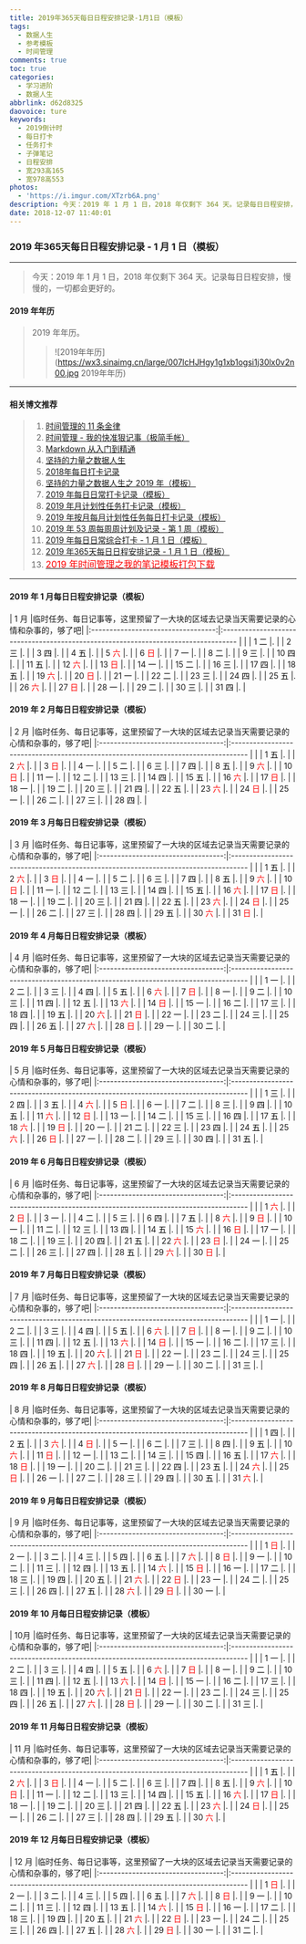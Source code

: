 ```yaml
---
title: 2019年365天每日日程安排记录-1月1日（模板）
tags:
  - 数据人生
  - 参考模板
  - 时间管理
comments: true
toc: true
categories:
  - 学习进阶
  - 数据人生
abbrlink: d62d8325
daovoice: ture
keywords:
  - 2019倒计时
  - 每日打卡
  - 任务打卡
  - 子弹笔记
  - 日程安排
  - 宽293高165
  - 宽978高553
photos:
  - 'https://i.imgur.com/XTzrb6A.png'
description: 今天：2019 年 1 月 1 日，2018 年仅剩下 364 天。记录每日日程安排，慢慢的，一切都会更好的。
date: 2018-12-07 11:40:01
---
```

<script type="text/javascript" src="/js/src/bai.js"></script>

### 2019 年365天每日日程安排记录 - 1 月 1 日（模板）
---
> 今天：2019 年 1 月 1 日，2018 年仅剩下 364 天。记录每日日程安排，慢慢的，一切都会更好的。
>

#### 2019 年年历
> 2019 年年历。
>
>> ![2019年年历](https://wx3.sinaimg.cn/large/007lcHJHgy1g1xb1ogsi1j30lx0v2n00.jpg 2019年年历)
---

#### 相关博文推荐
> 1. [时间管理的 11 条金律](/archives/2717eb9f.html)
> 2. [时间管理 - 我的快准狠记事（极简手帐）](/archives/8d07f8dd.html)
> 3. [Markdown 从入门到精通](/archives/e0c74487.html)
> 4. [坚持的力量之数据人生](/archives/e7fc0233.html)
> 5. [2018年每日打卡记录](/archives/35b1e314.html)
> 6. [坚持的力量之数据人生之 2019 年（模板）](/archives/efe89dd1.html)
> 7. [2019 年每日日常打卡记录（模板）](/archives/8a6129ef.html)
> 8. [2019 年月计划性任务打卡记录（模板）](/archives/58e9ac7f.html)
> 9. [2019 年按月每月计划性任务每日打卡记录（模板）](/archives/1e1254ed.html)
> 10. [2019 年 53 周每周周计划及记录 - 第 1 周（模板）](/archives/ac857cd2.html)
> 11. [2019 年每日日常综合打卡 - 1 月 1 日（模板）](/archives/d8d2e4f6.html)
> 12. [2019 年365天每日日程安排记录 - 1 月 1 日（模板）](/archives/d62d8325.html)
> 13. [<font color="red" size=3>2019 年时间管理之我的笔记模板打包下载</font>](/archives/15582198.html)
---

#### 2019 年 1 月每日日程安排记录（模板）

| 1 月                               |临时任务、每日记事等，这里预留了一大块的区域去记录当天需要记录的心情和杂事的，够了吧|
|:----------------------------------:|:---------------------------------------------------------------------------------- |                                                                                |
|  1 <font color="#000000">二</font> |.                                                                                   |
|  2 <font color="#000000">三</font> |.                                                                                   |
|  3 <font color="#000000">四</font> |.                                                                                   |
|  4 <font color="#000000">五</font> |.                                                                                   |
|  5 <font color="#FF0000">六</font> |.                                                                                   |
|  6 <font color="#FF0000">日</font> |.                                                                                   |
|  7 <font color="#000000">一</font> |.                                                                                   |
|  8 <font color="#000000">二</font> |.                                                                                   |
|  9 <font color="#000000">三</font> |.                                                                                   |
| 10 <font color="#000000">四</font> |.                                                                                   |
| 11 <font color="#000000">五</font> |.                                                                                   |
| 12 <font color="#FF0000">六</font> |.                                                                                   |
| 13 <font color="#FF0000">日</font> |.                                                                                   |
| 14 <font color="#000000">一</font> |.                                                                                   |
| 15 <font color="#000000">二</font> |.                                                                                   |
| 16 <font color="#000000">三</font> |.                                                                                   |
| 17 <font color="#000000">四</font> |.                                                                                   |
| 18 <font color="#000000">五</font> |.                                                                                   |
| 19 <font color="#FF0000">六</font> |.                                                                                   |
| 20 <font color="#FF0000">日</font> |.                                                                                   |
| 21 <font color="#000000">一</font> |.                                                                                   |
| 22 <font color="#000000">二</font> |.                                                                                   |
| 23 <font color="#000000">三</font> |.                                                                                   |
| 24 <font color="#000000">四</font> |.                                                                                   |
| 25 <font color="#000000">五</font> |.                                                                                   |
| 26 <font color="#FF0000">六</font> |.                                                                                   |
| 27 <font color="#FF0000">日</font> |.                                                                                   |
| 28 <font color="#000000">一</font> |.                                                                                   |
| 29 <font color="#000000">二</font> |.                                                                                   |
| 30 <font color="#000000">三</font> |.                                                                                   |
| 31 <font color="#000000">四</font> |.                                                                                   |

#### 2019 年 2 月每日日程安排记录（模板）

| 2 月                               |临时任务、每日记事等，这里预留了一大块的区域去记录当天需要记录的心情和杂事的，够了吧|
|:----------------------------------:|:---------------------------------------------------------------------------------- |                                                                                |
|  1 <font color="#000000">五</font> |.                                                                                   |
|  2 <font color="#FF0000">六</font> |.                                                                                   |
|  3 <font color="#FF0000">日</font> |.                                                                                   |
|  4 <font color="#000000">一</font> |.                                                                                   |
|  5 <font color="#000000">二</font> |.                                                                                   |
|  6 <font color="#000000">三</font> |.                                                                                   |
|  7 <font color="#000000">四</font> |.                                                                                   |
|  8 <font color="#000000">五</font> |.                                                                                   |
|  9 <font color="#FF0000">六</font> |.                                                                                   |
| 10 <font color="#FF0000">日</font> |.                                                                                   |
| 11 <font color="#000000">一</font> |.                                                                                   |
| 12 <font color="#000000">二</font> |.                                                                                   |
| 13 <font color="#000000">三</font> |.                                                                                   |
| 14 <font color="#000000">四</font> |.                                                                                   |
| 15 <font color="#000000">五</font> |.                                                                                   |
| 16 <font color="#FF0000">六</font> |.                                                                                   |
| 17 <font color="#FF0000">日</font> |.                                                                                   |
| 18 <font color="#000000">一</font> |.                                                                                   |
| 19 <font color="#000000">二</font> |.                                                                                   |
| 20 <font color="#000000">三</font> |.                                                                                   |
| 21 <font color="#000000">四</font> |.                                                                                   |
| 22 <font color="#000000">五</font> |.                                                                                   |
| 23 <font color="#FF0000">六</font> |.                                                                                   |
| 24 <font color="#FF0000">日</font> |.                                                                                   |
| 25 <font color="#000000">一</font> |.                                                                                   |
| 26 <font color="#000000">二</font> |.                                                                                   |
| 27 <font color="#000000">三</font> |.                                                                                   |
| 28 <font color="#000000">四</font> |.                                                                                   |

#### 2019 年 3 月每日日程安排记录（模板）

| 3 月                               |临时任务、每日记事等，这里预留了一大块的区域去记录当天需要记录的心情和杂事的，够了吧|
|:----------------------------------:|:---------------------------------------------------------------------------------- |                                                                                |
|  1 <font color="#000000">五</font> |.                                                                                   |
|  2 <font color="#FF0000">六</font> |.                                                                                   |
|  3 <font color="#FF0000">日</font> |.                                                                                   |
|  4 <font color="#000000">一</font> |.                                                                                   |
|  5 <font color="#000000">二</font> |.                                                                                   |
|  6 <font color="#000000">三</font> |.                                                                                   |
|  7 <font color="#000000">四</font> |.                                                                                   |
|  8 <font color="#000000">五</font> |.                                                                                   |
|  9 <font color="#FF0000">六</font> |.                                                                                   |
| 10 <font color="#FF0000">日</font> |.                                                                                   |
| 11 <font color="#000000">一</font> |.                                                                                   |
| 12 <font color="#000000">二</font> |.                                                                                   |
| 13 <font color="#000000">三</font> |.                                                                                   |
| 14 <font color="#000000">四</font> |.                                                                                   |
| 15 <font color="#000000">五</font> |.                                                                                   |
| 16 <font color="#FF0000">六</font> |.                                                                                   |
| 17 <font color="#FF0000">日</font> |.                                                                                   |
| 18 <font color="#000000">一</font> |.                                                                                   |
| 19 <font color="#000000">二</font> |.                                                                                   |
| 20 <font color="#000000">三</font> |.                                                                                   |
| 21 <font color="#000000">四</font> |.                                                                                   |
| 22 <font color="#000000">五</font> |.                                                                                   |
| 23 <font color="#FF0000">六</font> |.                                                                                   |
| 24 <font color="#FF0000">日</font> |.                                                                                   |
| 25 <font color="#000000">一</font> |.                                                                                   |
| 26 <font color="#000000">二</font> |.                                                                                   |
| 27 <font color="#000000">三</font> |.                                                                                   |
| 28 <font color="#000000">四</font> |.                                                                                   |
| 29 <font color="#000000">五</font> |.                                                                                   |
| 30 <font color="#FF0000">六</font> |.                                                                                   |
| 31 <font color="#FF0000">日</font> |.                                                                                   |

#### 2019 年 4 月每日日程安排记录（模板）

| 4 月                               |临时任务、每日记事等，这里预留了一大块的区域去记录当天需要记录的心情和杂事的，够了吧|
|:----------------------------------:|:---------------------------------------------------------------------------------- |                                                                                |
|  1 <font color="#000000">一</font> |.                                                                                   |
|  2 <font color="#000000">二</font> |.                                                                                   |
|  3 <font color="#000000">三</font> |.                                                                                   |
|  4 <font color="#000000">四</font> |.                                                                                   |
|  5 <font color="#000000">五</font> |.                                                                                   |
|  6 <font color="#FF0000">六</font> |.                                                                                   |
|  7 <font color="#FF0000">日</font> |.                                                                                   |
|  8 <font color="#000000">一</font> |.                                                                                   |
|  9 <font color="#000000">二</font> |.                                                                                   |
| 10 <font color="#000000">三</font> |.                                                                                   |
| 11 <font color="#000000">四</font> |.                                                                                   |
| 12 <font color="#000000">五</font> |.                                                                                   |
| 13 <font color="#FF0000">六</font> |.                                                                                   |
| 14 <font color="#FF0000">日</font> |.                                                                                   |
| 15 <font color="#000000">一</font> |.                                                                                   |
| 16 <font color="#000000">二</font> |.                                                                                   |
| 17 <font color="#000000">三</font> |.                                                                                   |
| 18 <font color="#000000">四</font> |.                                                                                   |
| 19 <font color="#000000">五</font> |.                                                                                   |
| 20 <font color="#FF0000">六</font> |.                                                                                   |
| 21 <font color="#FF0000">日</font> |.                                                                                   |
| 22 <font color="#000000">一</font> |.                                                                                   |
| 23 <font color="#000000">二</font> |.                                                                                   |
| 24 <font color="#000000">三</font> |.                                                                                   |
| 25 <font color="#000000">四</font> |.                                                                                   |
| 26 <font color="#000000">五</font> |.                                                                                   |
| 27 <font color="#FF0000">六</font> |.                                                                                   |
| 28 <font color="#FF0000">日</font> |.                                                                                   |
| 29 <font color="#000000">一</font> |.                                                                                   |
| 30 <font color="#000000">二</font> |.                                                                                   |

#### 2019 年 5 月每日日程安排记录（模板）

| 5 月                               |临时任务、每日记事等，这里预留了一大块的区域去记录当天需要记录的心情和杂事的，够了吧|
|:----------------------------------:|:---------------------------------------------------------------------------------- |                                                                                |
|  1 <font color="#000000">三</font> |.                                                                                   |
|  2 <font color="#000000">四</font> |.                                                                                   |
|  3 <font color="#000000">五</font> |.                                                                                   |
|  4 <font color="#FF0000">六</font> |.                                                                                   |
|  5 <font color="#FF0000">日</font> |.                                                                                   |
|  6 <font color="#000000">一</font> |.                                                                                   |
|  7 <font color="#000000">二</font> |.                                                                                   |
|  8 <font color="#000000">三</font> |.                                                                                   |
|  9 <font color="#000000">四</font> |.                                                                                   |
| 10 <font color="#000000">五</font> |.                                                                                   |
| 11 <font color="#FF0000">六</font> |.                                                                                   |
| 12 <font color="#FF0000">日</font> |.                                                                                   |
| 13 <font color="#000000">一</font> |.                                                                                   |
| 14 <font color="#000000">二</font> |.                                                                                   |
| 15 <font color="#000000">三</font> |.                                                                                   |
| 16 <font color="#000000">四</font> |.                                                                                   |
| 17 <font color="#000000">五</font> |.                                                                                   |
| 18 <font color="#FF0000">六</font> |.                                                                                   |
| 19 <font color="#FF0000">日</font> |.                                                                                   |
| 20 <font color="#000000">一</font> |.                                                                                   |
| 21 <font color="#000000">二</font> |.                                                                                   |
| 22 <font color="#000000">三</font> |.                                                                                   |
| 23 <font color="#000000">四</font> |.                                                                                   |
| 24 <font color="#000000">五</font> |.                                                                                   |
| 25 <font color="#FF0000">六</font> |.                                                                                   |
| 26 <font color="#FF0000">日</font> |.                                                                                   |
| 27 <font color="#000000">一</font> |.                                                                                   |
| 28 <font color="#000000">二</font> |.                                                                                   |
| 29 <font color="#000000">三</font> |.                                                                                   |
| 30 <font color="#000000">四</font> |.                                                                                   |
| 31 <font color="#000000">五</font> |.                                                                                   |

#### 2019 年 6 月每日日程安排记录（模板）

| 6 月                               |临时任务、每日记事等，这里预留了一大块的区域去记录当天需要记录的心情和杂事的，够了吧|
|:----------------------------------:|:---------------------------------------------------------------------------------- |                                                                                |
|  1 <font color="#FF0000">六</font> |.                                                                                   |
|  2 <font color="#FF0000">日</font> |.                                                                                   |
|  3 <font color="#000000">一</font> |.                                                                                   |
|  4 <font color="#000000">二</font> |.                                                                                   |
|  5 <font color="#000000">三</font> |.                                                                                   |
|  6 <font color="#000000">四</font> |.                                                                                   |
|  7 <font color="#000000">五</font> |.                                                                                   |
|  8 <font color="#FF0000">六</font> |.                                                                                   |
|  9 <font color="#FF0000">日</font> |.                                                                                   |
| 10 <font color="#000000">一</font> |.                                                                                   |
| 11 <font color="#000000">二</font> |.                                                                                   |
| 12 <font color="#000000">三</font> |.                                                                                   |
| 13 <font color="#000000">四</font> |.                                                                                   |
| 14 <font color="#000000">五</font> |.                                                                                   |
| 15 <font color="#FF0000">六</font> |.                                                                                   |
| 16 <font color="#FF0000">日</font> |.                                                                                   |
| 17 <font color="#000000">一</font> |.                                                                                   |
| 18 <font color="#000000">二</font> |.                                                                                   |
| 19 <font color="#000000">三</font> |.                                                                                   |
| 20 <font color="#000000">四</font> |.                                                                                   |
| 21 <font color="#000000">五</font> |.                                                                                   |
| 22 <font color="#FF0000">六</font> |.                                                                                   |
| 23 <font color="#FF0000">日</font> |.                                                                                   |
| 24 <font color="#000000">一</font> |.                                                                                   |
| 25 <font color="#000000">二</font> |.                                                                                   |
| 26 <font color="#000000">三</font> |.                                                                                   |
| 27 <font color="#000000">四</font> |.                                                                                   |
| 28 <font color="#000000">五</font> |.                                                                                   |
| 29 <font color="#FF0000">六</font> |.                                                                                   |
| 30 <font color="#FF0000">日</font> |.                                                                                   |


#### 2019 年 7 月每日日程安排记录（模板）

| 7 月                               |临时任务、每日记事等，这里预留了一大块的区域去记录当天需要记录的心情和杂事的，够了吧|
|:----------------------------------:|:---------------------------------------------------------------------------------- |                                                                                |
|  1 <font color="#000000">一</font> |.                                                                                   |
|  2 <font color="#000000">二</font> |.                                                                                   |
|  3 <font color="#000000">三</font> |.                                                                                   |
|  4 <font color="#000000">四</font> |.                                                                                   |
|  5 <font color="#000000">五</font> |.                                                                                   |
|  6 <font color="#FF0000">六</font> |.                                                                                   |
|  7 <font color="#FF0000">日</font> |.                                                                                   |
|  8 <font color="#000000">一</font> |.                                                                                   |
|  9 <font color="#000000">二</font> |.                                                                                   |
| 10 <font color="#000000">三</font> |.                                                                                   |
| 11 <font color="#000000">四</font> |.                                                                                   |
| 12 <font color="#000000">五</font> |.                                                                                   |
| 13 <font color="#FF0000">六</font> |.                                                                                   |
| 14 <font color="#FF0000">日</font> |.                                                                                   |
| 15 <font color="#000000">一</font> |.                                                                                   |
| 16 <font color="#000000">二</font> |.                                                                                   |
| 17 <font color="#000000">三</font> |.                                                                                   |
| 18 <font color="#000000">四</font> |.                                                                                   |
| 19 <font color="#000000">五</font> |.                                                                                   |
| 20 <font color="#FF0000">六</font> |.                                                                                   |
| 21 <font color="#FF0000">日</font> |.                                                                                   |
| 22 <font color="#000000">一</font> |.                                                                                   |
| 23 <font color="#000000">二</font> |.                                                                                   |
| 24 <font color="#000000">三</font> |.                                                                                   |
| 25 <font color="#000000">四</font> |.                                                                                   |
| 26 <font color="#000000">五</font> |.                                                                                   |
| 27 <font color="#FF0000">六</font> |.                                                                                   |
| 28 <font color="#FF0000">日</font> |.                                                                                   |
| 29 <font color="#000000">一</font> |.                                                                                   |
| 30 <font color="#000000">二</font> |.                                                                                   |
| 31 <font color="#000000">三</font> |.                                                                                   |

#### 2019 年 8 月每日日程安排记录（模板）

| 8 月                               |临时任务、每日记事等，这里预留了一大块的区域去记录当天需要记录的心情和杂事的，够了吧|
|:----------------------------------:|:---------------------------------------------------------------------------------- |                                                                                |
|  1 <font color="#000000">四</font> |.                                                                                   |
|  2 <font color="#000000">五</font> |.                                                                                   |
|  3 <font color="#FF0000">六</font> |.                                                                                   |
|  4 <font color="#FF0000">日</font> |.                                                                                   |
|  5 <font color="#000000">一</font> |.                                                                                   |
|  6 <font color="#000000">二</font> |.                                                                                   |
|  7 <font color="#000000">三</font> |.                                                                                   |
|  8 <font color="#000000">四</font> |.                                                                                   |
|  9 <font color="#000000">五</font> |.                                                                                   |
| 10 <font color="#FF0000">六</font> |.                                                                                   |
| 11 <font color="#FF0000">日</font> |.                                                                                   |
| 12 <font color="#000000">一</font> |.                                                                                   |
| 13 <font color="#000000">二</font> |.                                                                                   |
| 14 <font color="#000000">三</font> |.                                                                                   |
| 15 <font color="#000000">四</font> |.                                                                                   |
| 16 <font color="#000000">五</font> |.                                                                                   |
| 17 <font color="#FF0000">六</font> |.                                                                                   |
| 18 <font color="#FF0000">日</font> |.                                                                                   |
| 19 <font color="#000000">一</font> |.                                                                                   |
| 20 <font color="#000000">二</font> |.                                                                                   |
| 21 <font color="#000000">三</font> |.                                                                                   |
| 22 <font color="#000000">四</font> |.                                                                                   |
| 23 <font color="#000000">五</font> |.                                                                                   |
| 24 <font color="#FF0000">六</font> |.                                                                                   |
| 25 <font color="#FF0000">日</font> |.                                                                                   |
| 26 <font color="#000000">一</font> |.                                                                                   |
| 27 <font color="#000000">二</font> |.                                                                                   |
| 28 <font color="#000000">三</font> |.                                                                                   |
| 29 <font color="#000000">四</font> |.                                                                                   |
| 30 <font color="#000000">五</font> |.                                                                                   |
| 31 <font color="#FF0000">六</font> |.                                                                                   |

#### 2019 年 9 月每日日程安排记录（模板）

| 9 月                               |临时任务、每日记事等，这里预留了一大块的区域去记录当天需要记录的心情和杂事的，够了吧|
|:----------------------------------:|:---------------------------------------------------------------------------------- |                                                                                |
|  1 <font color="#FF0000">日</font> |.                                                                                   |
|  2 <font color="#000000">一</font> |.                                                                                   |
|  3 <font color="#000000">二</font> |.                                                                                   |
|  4 <font color="#000000">三</font> |.                                                                                   |
|  5 <font color="#000000">四</font> |.                                                                                   |
|  6 <font color="#000000">五</font> |.                                                                                   |
|  7 <font color="#FF0000">六</font> |.                                                                                   |
|  8 <font color="#FF0000">日</font> |.                                                                                   |
|  9 <font color="#000000">一</font> |.                                                                                   |
| 10 <font color="#000000">二</font> |.                                                                                   |
| 11 <font color="#000000">三</font> |.                                                                                   |
| 12 <font color="#000000">四</font> |.                                                                                   |
| 13 <font color="#000000">五</font> |.                                                                                   |
| 14 <font color="#FF0000">六</font> |.                                                                                   |
| 15 <font color="#FF0000">日</font> |.                                                                                   |
| 16 <font color="#000000">一</font> |.                                                                                   |
| 17 <font color="#000000">二</font> |.                                                                                   |
| 18 <font color="#000000">三</font> |.                                                                                   |
| 19 <font color="#000000">四</font> |.                                                                                   |
| 20 <font color="#000000">五</font> |.                                                                                   |
| 21 <font color="#FF0000">六</font> |.                                                                                   |
| 22 <font color="#FF0000">日</font> |.                                                                                   |
| 23 <font color="#000000">一</font> |.                                                                                   |
| 24 <font color="#000000">二</font> |.                                                                                   |
| 25 <font color="#000000">三</font> |.                                                                                   |
| 26 <font color="#000000">四</font> |.                                                                                   |
| 27 <font color="#000000">五</font> |.                                                                                   |
| 28 <font color="#FF0000">六</font> |.                                                                                   |
| 29 <font color="#FF0000">日</font> |.                                                                                   |
| 30 <font color="#000000">一</font> |.                                                                                   |

#### 2019 年 10 月每日日程安排记录（模板）

| 10月                               |临时任务、每日记事等，这里预留了一大块的区域去记录当天需要记录的心情和杂事的，够了吧|
|:----------------------------------:|:---------------------------------------------------------------------------------- |                                                                                |
|  1 <font color="#000000">一</font> |.                                                                                   |
|  2 <font color="#000000">二</font> |.                                                                                   |
|  3 <font color="#000000">三</font> |.                                                                                   |
|  4 <font color="#000000">四</font> |.                                                                                   |
|  5 <font color="#000000">五</font> |.                                                                                   |
|  6 <font color="#FF0000">六</font> |.                                                                                   |
|  7 <font color="#FF0000">日</font> |.                                                                                   |
|  8 <font color="#000000">一</font> |.                                                                                   |
|  9 <font color="#000000">二</font> |.                                                                                   |
| 10 <font color="#000000">三</font> |.                                                                                   |
| 11 <font color="#000000">四</font> |.                                                                                   |
| 12 <font color="#000000">五</font> |.                                                                                   |
| 13 <font color="#FF0000">六</font> |.                                                                                   |
| 14 <font color="#FF0000">日</font> |.                                                                                   |
| 15 <font color="#000000">一</font> |.                                                                                   |
| 16 <font color="#000000">二</font> |.                                                                                   |
| 17 <font color="#000000">三</font> |.                                                                                   |
| 18 <font color="#000000">四</font> |.                                                                                   |
| 19 <font color="#000000">五</font> |.                                                                                   |
| 20 <font color="#FF0000">六</font> |.                                                                                   |
| 21 <font color="#FF0000">日</font> |.                                                                                   |
| 22 <font color="#000000">一</font> |.                                                                                   |
| 23 <font color="#000000">二</font> |.                                                                                   |
| 24 <font color="#000000">三</font> |.                                                                                   |
| 25 <font color="#000000">四</font> |.                                                                                   |
| 26 <font color="#000000">五</font> |.                                                                                   |
| 27 <font color="#FF0000">六</font> |.                                                                                   |
| 28 <font color="#FF0000">日</font> |.                                                                                   |
| 29 <font color="#000000">一</font> |.                                                                                   |
| 30 <font color="#000000">二</font> |.                                                                                   |
| 31 <font color="#000000">三</font> |.                                                                                   |

#### 2019 年 11 月每日日程安排记录（模板）

| 11 月                              |临时任务、每日记事等，这里预留了一大块的区域去记录当天需要记录的心情和杂事的，够了吧|
|:----------------------------------:|:---------------------------------------------------------------------------------- |                                                                                |
|  1 <font color="#000000">五</font> |.                                                                                   |
|  2 <font color="#FF0000">六</font> |.                                                                                   |
|  3 <font color="#FF0000">日</font> |.                                                                                   |
|  4 <font color="#000000">一</font> |.                                                                                   |
|  5 <font color="#000000">二</font> |.                                                                                   |
|  6 <font color="#000000">三</font> |.                                                                                   |
|  7 <font color="#000000">四</font> |.                                                                                   |
|  8 <font color="#000000">五</font> |.                                                                                   |
|  9 <font color="#FF0000">六</font> |.                                                                                   |
| 10 <font color="#FF0000">日</font> |.                                                                                   |
| 11 <font color="#000000">一</font> |.                                                                                   |
| 12 <font color="#000000">二</font> |.                                                                                   |
| 13 <font color="#000000">三</font> |.                                                                                   |
| 14 <font color="#000000">四</font> |.                                                                                   |
| 15 <font color="#000000">五</font> |.                                                                                   |
| 16 <font color="#FF0000">六</font> |.                                                                                   |
| 17 <font color="#FF0000">日</font> |.                                                                                   |
| 18 <font color="#000000">一</font> |.                                                                                   |
| 19 <font color="#000000">二</font> |.                                                                                   |
| 20 <font color="#000000">三</font> |.                                                                                   |
| 21 <font color="#000000">四</font> |.                                                                                   |
| 22 <font color="#000000">五</font> |.                                                                                   |
| 23 <font color="#FF0000">六</font> |.                                                                                   |
| 24 <font color="#FF0000">日</font> |.                                                                                   |
| 25 <font color="#000000">一</font> |.                                                                                   |
| 26 <font color="#000000">二</font> |.                                                                                   |
| 27 <font color="#000000">三</font> |.                                                                                   |
| 28 <font color="#000000">四</font> |.                                                                                   |
| 29 <font color="#000000">五</font> |.                                                                                   |
| 30 <font color="#FF0000">六</font> |.                                                                                   |

#### 2019 年 12 月每日日程安排记录（模板）

| 12 月                              |临时任务、每日记事等，这里预留了一大块的区域去记录当天需要记录的心情和杂事的，够了吧|
|:----------------------------------:|:---------------------------------------------------------------------------------- |                                                                                |
|  1 <font color="#FF0000">日</font> |.                                                                                   |
|  2 <font color="#000000">一</font> |.                                                                                   |
|  3 <font color="#000000">二</font> |.                                                                                   |
|  4 <font color="#000000">三</font> |.                                                                                   |
|  5 <font color="#000000">四</font> |.                                                                                   |
|  6 <font color="#000000">五</font> |.                                                                                   |
|  7 <font color="#FF0000">六</font> |.                                                                                   |
|  8 <font color="#FF0000">日</font> |.                                                                                   |
|  9 <font color="#000000">一</font> |.                                                                                   |
| 10 <font color="#000000">二</font> |.                                                                                   |
| 11 <font color="#000000">三</font> |.                                                                                   |
| 12 <font color="#000000">四</font> |.                                                                                   |
| 13 <font color="#000000">五</font> |.                                                                                   |
| 14 <font color="#FF0000">六</font> |.                                                                                   |
| 15 <font color="#FF0000">日</font> |.                                                                                   |
| 16 <font color="#000000">一</font> |.                                                                                   |
| 17 <font color="#000000">二</font> |.                                                                                   |
| 18 <font color="#000000">三</font> |.                                                                                   |
| 19 <font color="#000000">四</font> |.                                                                                   |
| 20 <font color="#000000">五</font> |.                                                                                   |
| 21 <font color="#FF0000">六</font> |.                                                                                   |
| 22 <font color="#FF0000">日</font> |.                                                                                   |
| 23 <font color="#000000">一</font> |.                                                                                   |
| 24 <font color="#000000">二</font> |.                                                                                   |
| 25 <font color="#000000">三</font> |.                                                                                   |
| 26 <font color="#000000">四</font> |.                                                                                   |
| 27 <font color="#000000">五</font> |.                                                                                   |
| 28 <font color="#FF0000">六</font> |.                                                                                   |
| 29 <font color="#FF0000">日</font> |.                                                                                   |
| 30 <font color="#000000">一</font> |.                                                                                   |
| 31 <font color="#000000">二</font> |.                                                                                   |
